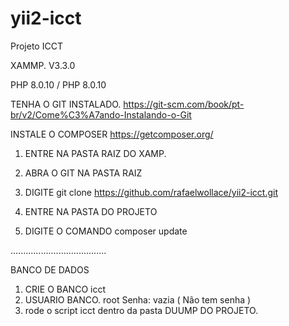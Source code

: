 # yii2-icct
 Projeto ICCT

XAMMP. V3.3.0

PHP 8.0.10 / PHP 8.0.10

 TENHA O GIT INSTALADO.
https://git-scm.com/book/pt-br/v2/Come%C3%A7ando-Instalando-o-Git

INSTALE O COMPOSER
https://getcomposer.org/

1. ENTRE NA PASTA RAIZ DO XAMP.

2. ABRA O GIT NA PASTA RAIZ 

3. DIGITE git clone https://github.com/rafaelwollace/yii2-icct.git
 
4. ENTRE NA PASTA DO PROJETO

5. DIGITE O COMANDO composer update


......................................

BANCO DE DADOS

1. CRIE O BANCO icct
2. USUARIO BANCO. root Senha: vazia ( Não tem senha )
3. rode o script icct dentro da pasta DUUMP DO PROJETO.
